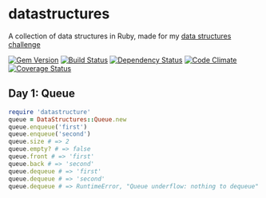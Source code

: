 datastructures
==============

A collection of data structures in Ruby, made for my [data structures challenge](http://blahah.net/2013/08/18/algorithm-challenge)

[![Gem Version](https://badge.fury.io/rb/datastructures.png)][gem]
[![Build Status](https://secure.travis-ci.org/blahah/datastructures.png?branch=master)][travis]
[![Dependency Status](https://gemnasium.com/blahah/datastructures.png?travis)][gemnasium]
[![Code Climate](https://codeclimate.com/github/blahah/datastructures.png)][codeclimate]
[![Coverage Status](https://coveralls.io/repos/blahah/datastructures/badge.png?branch=master)][coveralls]

[gem]: https://badge.fury.io/rb/datastructures
[travis]: http://travis-ci.org/blahah/datastructures
[gemnasium]: https://gemnasium.com/blahah/datastructures
[codeclimate]: https://codeclimate.com/github/blahah/datastructures
[coveralls]: https://coveralls.io/repo/blahah/datastructures

## Day 1: Queue

```ruby
require 'datastructure'
queue = DataStructures::Queue.new
queue.enqueue('first')
queue.enqueue('second')
queue.size # => 2
queue.empty? # => false
queue.front # => 'first'
queue.back # => 'second'
queue.dequeue # => 'first'
queue.dequeue # => 'second'
queue.dequeue # => RuntimeError, "Queue underflow: nothing to dequeue"
```
